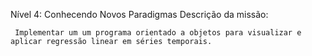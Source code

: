 Nível 4: Conhecendo Novos Paradigmas
Descrição da missão:

     Implementar um um programa orientado a objetos para visualizar e aplicar regressão linear em séries temporais.


